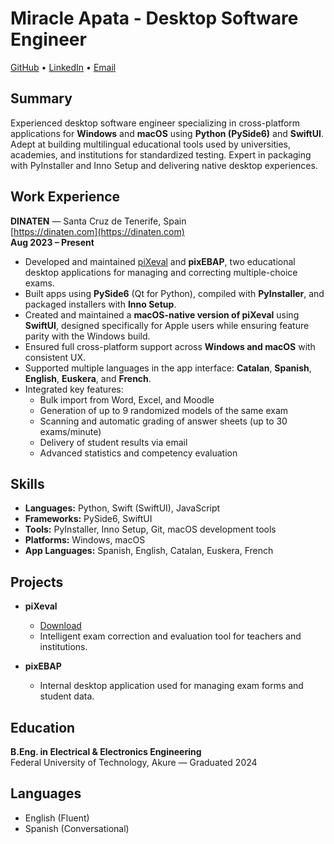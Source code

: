 # Miracle Apata - Desktop Software Engineer

[GitHub](https://github.com/prmpsmart) • [LinkedIn](https://linkedin.com/in/prmpsmart) • [Email](mailto:prmpsmart@gmail.com)

## Summary

Experienced desktop software engineer specializing in cross-platform applications for **Windows** and **macOS** using **Python (PySide6)** and **SwiftUI**. Adept at building multilingual educational tools used by universities, academies, and institutions for standardized testing. Expert in packaging with PyInstaller and Inno Setup and delivering native desktop experiences.

## Work Experience

**DINATEN** — Santa Cruz de Tenerife, Spain  
[https://dinaten.com](https://dinaten.com)  
**Aug 2023 – Present**

- Developed and maintained [piXeval](https://dinaten.com/descargar-pixeval-2/) and **pixEBAP**, two educational desktop applications for managing and correcting multiple-choice exams.
- Built apps using **PySide6** (Qt for Python), compiled with **PyInstaller**, and packaged installers with **Inno Setup**.
- Created and maintained a **macOS-native version of piXeval** using **SwiftUI**, designed specifically for Apple users while ensuring feature parity with the Windows build.
- Ensured full cross-platform support across **Windows and macOS** with consistent UX.
- Supported multiple languages in the app interface: **Catalan**, **Spanish**, **English**, **Euskera**, and **French**.
- Integrated key features:
  - Bulk import from Word, Excel, and Moodle
  - Generation of up to 9 randomized models of the same exam
  - Scanning and automatic grading of answer sheets (up to 30 exams/minute)
  - Delivery of student results via email
  - Advanced statistics and competency evaluation

## Skills

- **Languages:** Python, Swift (SwiftUI), JavaScript
- **Frameworks:** PySide6, SwiftUI
- **Tools:** PyInstaller, Inno Setup, Git, macOS development tools
- **Platforms:** Windows, macOS
- **App Languages:** Spanish, English, Catalan, Euskera, French

## Projects

- **piXeval**

  - [Download](https://dinaten.com/descargar-pixeval-2/)
  - Intelligent exam correction and evaluation tool for teachers and institutions.

- **pixEBAP**
  - Internal desktop application used for managing exam forms and student data.

## Education

**B.Eng. in Electrical & Electronics Engineering**  
Federal University of Technology, Akure — Graduated 2024

## Languages

- English (Fluent)
- Spanish (Conversational)

